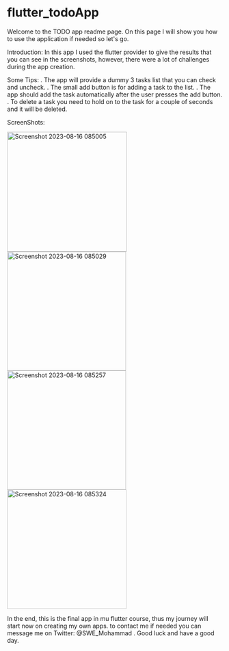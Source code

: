 # flutter_todoApp


Welcome to the TODO app readme page.
On this page I will show you how to use the application if needed so let's go.

Introduction:
In this app I used the flutter provider to give the results that you can see in the screenshots, however, there were a lot of challenges during the app creation.

Some Tips:
. The app will provide a dummy 3 tasks list that you can check and uncheck.
. The small add button is for adding a task to the list.
. The app should add the task automatically after the user presses the add button.
. To delete a task you need to hold on to the task for a couple of seconds and it will be deleted.

ScreenShots:




<img width="280" alt="Screenshot 2023-08-16 085005" src="https://github.com/MYMurtada/flutter_todoApp/assets/118128637/5c71bad9-5476-457c-b9c3-ae890fc2151b">
<img width="278" alt="Screenshot 2023-08-16 085029" src="https://github.com/MYMurtada/flutter_todoApp/assets/118128637/727fcde8-7f34-41a2-beaf-dd1a7ec940b0">
<img width="278" alt="Screenshot 2023-08-16 085257" src="https://github.com/MYMurtada/flutter_todoApp/assets/118128637/86f48a2c-b94d-47fa-9d25-88d7f9ca8e04">
<img width="279" alt="Screenshot 2023-08-16 085324" src="https://github.com/MYMurtada/flutter_todoApp/assets/118128637/cbe4f1cd-29b4-4843-b766-0e05249cde10">





In the end, this is the final app in mu flutter course, thus my journey will start now on creating my own apps.
to contact me if needed you can message me on Twitter: @SWE_Mohammad .
Good luck and have a good day.
